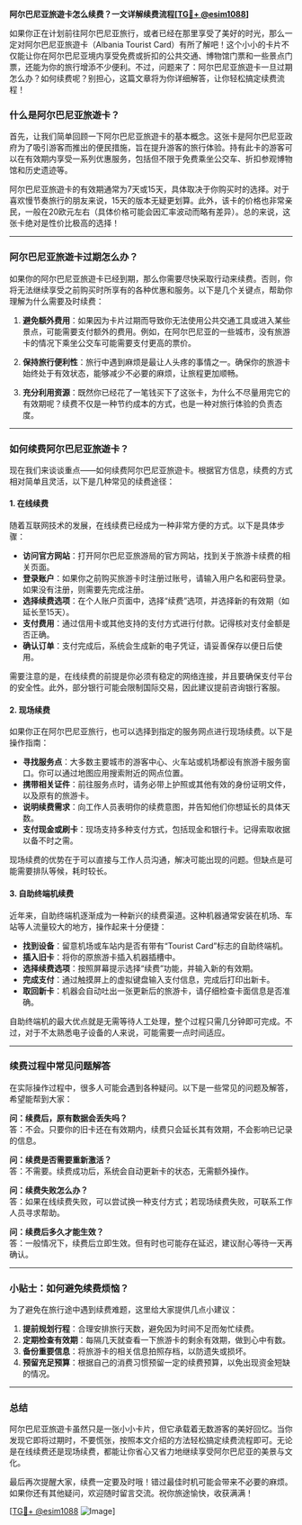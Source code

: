 **阿尔巴尼亚旅遊卡怎么续费？一文详解续费流程[[TG💪+ @esim1088](https://t.me/s/esim1088)]**

如果你正在计划前往阿尔巴尼亚旅行，或者已经在那里享受了美好的时光，那么一定对阿尔巴尼亚旅遊卡（Albania Tourist Card）有所了解吧！这个小小的卡片不仅能让你在阿尔巴尼亚境内享受免费或折扣的公共交通、博物馆门票和一些景点门票，还能为你的旅行增添不少便利。不过，问题来了：阿尔巴尼亚旅遊卡一旦过期怎么办？如何续费呢？别担心，这篇文章将为你详细解答，让你轻松搞定续费流程！

### 什么是阿尔巴尼亚旅遊卡？

首先，让我们简单回顾一下阿尔巴尼亚旅遊卡的基本概念。这张卡是阿尔巴尼亚政府为了吸引游客而推出的便民措施，旨在提升游客的旅行体验。持有此卡的游客可以在有效期内享受一系列优惠服务，包括但不限于免费乘坐公交车、折扣参观博物馆和历史遗迹等。

阿尔巴尼亚旅遊卡的有效期通常为7天或15天，具体取决于你购买时的选择。对于喜欢慢节奏旅行的朋友来说，15天的版本无疑更划算。此外，该卡的价格也非常亲民，一般在20欧元左右（具体价格可能会因汇率波动而略有差异）。总的来说，这张卡绝对是性价比极高的选择！

---

### 阿尔巴尼亚旅遊卡过期怎么办？

如果你的阿尔巴尼亚旅遊卡已经到期，那么你需要尽快采取行动来续费。否则，你将无法继续享受之前购买时所享有的各种优惠和服务。以下是几个关键点，帮助你理解为什么需要及时续费：

1. **避免额外费用**：如果因为卡片过期而导致你无法使用公共交通工具或进入某些景点，可能需要支付额外的费用。例如，在阿尔巴尼亚的一些城市，没有旅游卡的情况下乘坐公交车可能需要支付更高的票价。
   
2. **保持旅行便利性**：旅行中遇到麻烦是最让人头疼的事情之一。确保你的旅游卡始终处于有效状态，能够减少不必要的麻烦，让旅程更加顺畅。

3. **充分利用资源**：既然你已经花了一笔钱买下了这张卡，为什么不尽量用完它的有效期呢？续费不仅是一种节约成本的方式，也是一种对旅行体验的负责态度。

---

### 如何续费阿尔巴尼亚旅遊卡？

现在我们来谈谈重点——如何续费阿尔巴尼亚旅遊卡。根据官方信息，续费的方式相对简单且灵活，以下是几种常见的续费途径：

#### 1. 在线续费

随着互联网技术的发展，在线续费已经成为一种非常方便的方式。以下是具体步骤：

- **访问官方网站**：打开阿尔巴尼亚旅游局的官方网站，找到关于旅游卡续费的相关页面。
- **登录账户**：如果你之前购买旅游卡时注册过账号，请输入用户名和密码登录。如果没有注册，则需要先完成注册。
- **选择续费选项**：在个人账户页面中，选择“续费”选项，并选择新的有效期（如延长至15天）。
- **支付费用**：通过信用卡或其他支持的支付方式进行付款。记得核对支付金额是否正确。
- **确认订单**：支付完成后，系统会生成新的电子凭证，请妥善保存以便日后使用。

需要注意的是，在线续费的前提是你必须有稳定的网络连接，并且要确保支付平台的安全性。此外，部分银行可能会限制国际交易，因此建议提前咨询银行客服。

#### 2. 现场续费

如果你正在阿尔巴尼亚旅行，也可以选择到指定的服务网点进行现场续费。以下是操作指南：

- **寻找服务点**：大多数主要城市的游客中心、火车站或机场都设有旅游卡服务窗口。你可以通过地图应用搜索附近的网点位置。
- **携带相关证件**：前往服务点时，请务必带上护照或其他有效的身份证明文件，以及原有的旅游卡。
- **说明续费需求**：向工作人员表明你的续费意图，并告知他们你想延长的具体天数。
- **支付现金或刷卡**：现场支持多种支付方式，包括现金和银行卡。记得索取收据以备不时之需。

现场续费的优势在于可以直接与工作人员沟通，解决可能出现的问题。但缺点是可能需要排队等候，耗时较长。

#### 3. 自助终端机续费

近年来，自助终端机逐渐成为一种新兴的续费渠道。这种机器通常安装在机场、车站等人流量较大的地方，操作起来十分便捷：

- **找到设备**：留意机场或车站内是否有带有“Tourist Card”标志的自助终端机。
- **插入旧卡**：将你的原旅游卡插入机器插槽中。
- **选择续费选项**：按照屏幕提示选择“续费”功能，并输入新的有效期。
- **完成支付**：通过触摸屏上的虚拟键盘输入支付信息，完成后打印出新卡。
- **取回新卡**：机器会自动吐出一张更新后的旅游卡，请仔细检查卡面信息是否准确。

自助终端机的最大优点就是无需等待人工处理，整个过程只需几分钟即可完成。不过，对于不太熟悉电子设备的人来说，可能需要一点时间适应。

---

### 续费过程中常见问题解答

在实际操作过程中，很多人可能会遇到各种疑问。以下是一些常见的问题及解答，希望能帮到大家：

**问：续费后，原有数据会丢失吗？**  
答：不会。只要你的旧卡还在有效期内，续费只会延长其有效期，不会影响已记录的信息。

**问：续费是否需要重新激活？**  
答：不需要。续费成功后，系统会自动更新卡的状态，无需额外操作。

**问：续费失败怎么办？**  
答：如果在线续费失败，可以尝试换一种支付方式；若现场续费失败，可联系工作人员寻求帮助。

**问：续费后多久才能生效？**  
答：一般情况下，续费后立即生效。但有时也可能存在延迟，建议耐心等待一天再确认。

---

### 小贴士：如何避免续费烦恼？

为了避免在旅行途中遇到续费难题，这里给大家提供几点小建议：

1. **提前规划行程**：合理安排旅行天数，避免因为时间不足而匆忙续费。
2. **定期检查有效期**：每隔几天就查看一下旅游卡的剩余有效期，做到心中有数。
3. **备份重要信息**：将旅游卡的相关信息拍照存档，以防遗失或损坏。
4. **预留充足预算**：根据自己的消费习惯预留一定的续费预算，以免出现资金短缺的情况。

---

### 总结

阿尔巴尼亚旅遊卡虽然只是一张小小卡片，但它承载着无数游客的美好回忆。当你发现它即将过期时，不要慌张，按照本文介绍的方法轻松搞定续费流程即可。无论是在线续费还是现场续费，都能让你省心又省力地继续享受阿尔巴尼亚的美景与文化。

最后再次提醒大家，续费一定要及时哦！错过最佳时机可能会带来不必要的麻烦。如果你还有其他疑问，欢迎随时留言交流。祝你旅途愉快，收获满满！

[[TG💪+ @esim1088](https://t.me/s/esim1088) ![Image](https://i.postimg.cc/4NQfJmqS/Snipaste-2025-05-13-00-14-12.png)]